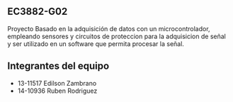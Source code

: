## EC3882-G02

Proyecto Basado en la adquisición de datos con un microcontrolador, empleando sensores y circuitos de proteccion 
para la adquisicion de señal y ser utilizado en un software que permita procesar la señal. 

## Integrantes del equipo
* 13-11517 Edilson Zambrano
* 14-10936 Ruben Rodriguez 




